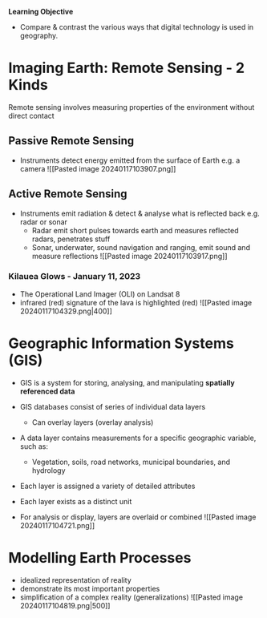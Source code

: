 **Learning Objective**
- Compare & contrast the various ways that digital technology is used in geography.

# Imaging Earth: Remote Sensing - 2 Kinds
Remote sensing involves measuring properties of the environment without direct contact

## Passive Remote Sensing
- Instruments detect energy emitted from the surface of Earth e.g. a camera
![[Pasted image 20240117103907.png]]

## Active Remote Sensing
- Instruments emit radiation & detect & analyse what is reflected back e.g. radar or sonar
	- Radar emit short pulses towards earth and measures reflected radars, penetrates stuff
	- Sonar, underwater, sound navigation and ranging, emit sound and measure reflections
![[Pasted image 20240117103917.png]]

### Kilauea Glows - January 11, 2023
- The Operational Land Imager (OLI) on Landsat 8
- infrared (red) signature of the lava is highlighted (red)
![[Pasted image 20240117104329.png|400]]


# Geographic Information Systems (GIS)
- GIS is a system for storing, analysing, and manipulating **spatially referenced data**
- GIS databases consist of series of individual data layers
	- Can overlay layers (overlay analysis)
- A data layer contains measurements for a specific geographic variable, such as:
	- Vegetation, soils, road networks, municipal boundaries, and hydrology

- Each layer is assigned a variety of detailed attributes
- Each layer exists as a distinct unit
- For analysis or display, layers are overlaid or combined
![[Pasted image 20240117104721.png]]


# Modelling Earth Processes
- idealized representation of reality
- demonstrate its most important properties
- simplification of a complex reality (generalizations)
![[Pasted image 20240117104819.png|500]]

